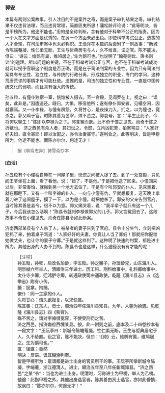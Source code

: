 <script type="text/javascript">
    var head = document.getElementsByTagName('head')[0];
    cssURL = '/public/liao.css';
    linkTag = document.createElement('link');
    linkTag.href = cssURL;
    linkTag.setAttribute('type','text/css');
    linkTag.setAttribute('rel','stylesheet');
    head.appendChild(linkTag);
</script>
### 郭安

本篇有两则公案故事。引人注目的不是案件之奇，而是案子审判结果之奇。审判结果不仅违背法理，而且违背常理，简直匪夷所思！蒲松龄评论说：“此等明决，皆是甲榜所为，他途不能也。”用的是全称判断，含有他对于科举不公正的指责。因为一个人在文才方面是优秀的，在另一个方面未必出色。即使科举考试公正，选拔的人才合理，在司法审案中也未必称职。王渔洋在本篇的后面附了一则故事：“新城令陈端菴凝，性仁柔无断。王生与哲典居宅与人，久不给直，讼之官。陈不能决，但曰：‘诗云：维鹊有巢，维鸠居之。’生为鹊可也。”也说明了“翰苑则优，簿书则诎”的道理。所以问题的关键，不在于科举考试公正与否，也不在于科举考试成功就可以授予官职这个制度是否正确，而是在于司法判案的专业性。因为只有司法判案具有专业性、独立性，与传统的行政分离，形成独立的职业，专门的学问，这种荒唐荒谬的事情才有可能杜绝。遗憾的是，司法的独立性和专业性，一直是中国传统文化的弱项，而且具有强大的传统。

孙五粒，有僮仆独宿一室，恍惚被人摄去。至一宫殿，见阎罗在上，视之曰：“误矣，此非是。”因遣送还。既归，大惧，移宿他所；遂有僚仆郭安者，见榻空闲，因就寝焉。又一仆李禄，与僮有夙怨，久将甘心，是夜操刀入，扪之，以为僮也，竟杀之。郭父鸣于官。时陈其善为邑宰，殊不苦之。郭哀号，言：“半生止此子，今将何以聊生！”陈即以李禄为之子。郭含冤而退。此不奇于僮之见鬼，而奇于陈之折狱也。
济之西邑有杀人者，其妇讼之。令怒，立拘凶犯至，拍案骂曰：“人家好好夫妇，直令寡耶！即以汝配之，亦令汝妻寡守。”遂判合之。此等明决，皆是甲榜所为，他途不能也。而陈亦尔尔，何途无才！

</section>

> 据《聊斋志异》铸雪斋抄本

#### [白话]
<aside>

孙五粒有个小僮独自睡在一间屋子里，恍惚之间被人捉了去。到了一处宫殿，只见阎王爷坐在上面，看了看他，说：“错了，不是他。”于是把他送了回来。小僮回来以后，非常害怕，就搬到另一个地方去住了。于是有个叫郭安的仆人，见床空着，就在那睡下。又有一个叫李禄的仆人，一向与小僮有仇，早就想报复，这天晚上拿着刀进了这间屋子，摸了一下，以为是小僮，就把他杀了。郭安的父亲告到官府。当时陈其善是县令，很不以为意。郭父痛哭着，说：“我半辈子就只有这一个儿子，今后我该怎么活啊！”陈县令就判李禄做郭父的儿子。郭父含冤回去了。这段故事不奇在小僮见鬼，而奇在陈县令如此断案。

济南西部某县有个人杀了人，被杀者的妻子告到了官府。县令十分生气，立刻把凶犯抓了来，拍着桌子骂道：“人家好好的夫妻，你竟让人当了寡妇！那就把你配给她做丈夫，也让你的妻子守寡。”于是就这样判了。这种明了快速的判案，都是进士所为，其他出身的人办不到的。陈县令也是这样，什么途径没有有才能的呢！

</aside>

> 【注释】  
<b>孙五粒，孙秠，后改名珀龄，字五粒。孙之獬子，孙琰龄兄，山东淄川人。明祟帧六年举人，清顺治三年进士。历工科、刑科给事中，礼科都给事中，太仆寺少卿，迁鸿胪寺卿，转通政使司左通政使。乾隆《淄川县志》五《选举志》附有小传。  
<b>摄</b>：捉拿，拘捕。  
<b>僚仆</b>：同一主家的仆人。  
<b>久将甘心</b>：谓久欲报复，以求快意。  
<b>陈其善</b>：辽东人，贡士，顺治四年任淄川县知县。九年，人朝为拾遗。见乾隆《淄川县志》四《秩官》。  
<b>殊不苦之，谓对李禄很宽容，不使受刑罚之苦。  
<b>济之西邑，指济南府西境某县。按，此一附则之前，底本及二十四卷抄本有一段文字</b>：“王阮亭曰：新城令陈端菴凝，性仁柔无断。王生与哲典居宅于人，久不给直。讼之官，陈不能决，但曰：‘《诗》云，维鹊有巢，维鸠居之。生为鹊可也。’”  
<b>直</b>：径直；竟然  
<b>明决</b>：反语。讽其糊涂判案。  
<b>皆是甲榜所为</b>：意谓都是进士出身的官员所干的事。王阮亭所举新城令陈凝，字端菴，浙江德清人，进士，顺治五年至八年任新城知县。“济之西邑”之某“令”：当也为进士出身。明清时，习称进士为甲榜，举人为乙榜。  
<b>他途</b>：此指甲榜之外，其他出身选官者。陈其善由贡士选官，亦如此昏愦，故讽曰：“陈亦尔尔，何途无才！”  
